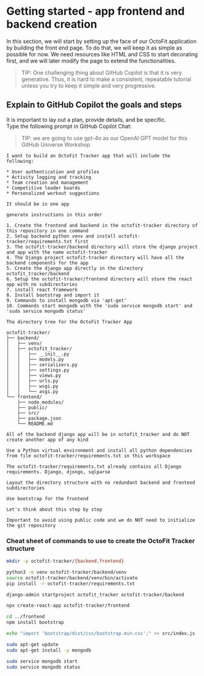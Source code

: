 # Getting started - app frontend and backend creation

In this section, we will start by setting up the face of our OctoFit application by building the front end page. To do that, we will keep it as simple as possible for now. We need resources like HTML and CSS to start decorating first, and we will later modify the page to extend the functionalities.

> TIP: One challenging thing about GitHub Copilot is that it is very generative. Thus, it is hard to make a consistent, repeatable tutorial unless you try to keep it simple and very progressive.

## Explain to GitHub Copilot the goals and steps

It is important to lay out a plan, provide details, and be specific.</br>
Type the following prompt in GitHub Copilot Chat:

> TIP: we are going to use gpt-4o as our OpenAI GPT model for this GitHub Universe Workshop

```text
I want to build an OctoFit Tracker app that will include the following:

* User authentication and profiles
* Activity logging and tracking
* Team creation and management
* Competitive leader boards
* Personalized workout suggestions

It should be in one app

generate instructions in this order

1. Create the frontend and backend in the octofit-tracker directory of this repository in one command
2. Setup backend python venv and install octofit-tracker/requirements.txt first
3. The octofit-tracker/backend directory will store the django project and app with the name octofit-tracker
4. The Django project octofit-tracker directory will have all the backend components for the app
5. Create the django app directly in the directory octofit_tracker/backend
6. Setup the octofit-tracker/frontend directory will store the react app with no subdirectories
7. install react framework
8. Install bootstrap and import it
9. Commands to install mongodb via 'apt-get' 
10. Commands start mongodb with the 'sudo service mongodb start' and 'sudo service mongodb status'

Tha directory tree for the OctoFit Tracker App

octofit-tracker/
├── backend/
│   ├── venv/
│   ├── octofit_tracker/
│   │   ├── __init__.py
│   │   ├── models.py
│   │   ├── serializers.py
│   │   ├── settings.py
│   │   ├── views.py
│   │   ├── urls.py
│   │   ├── wsgi.py
│   │   └── asgi.py
└── frontend/
    ├── node_modules/
    ├── public/
    ├── src/
    ├── package.json
    └── README.md

All of the backend django app will be in octofit_tracker and do NOT create another app of any kind

Use a Python virtual environment and install all python dependencies from file octofit-tracker/requirements.txt in this workspace

The octofit-tracker/requirements.txt already contains all Django requirements. Django, djongo, sqlparse

Layout the directory structure with no redundant backend and frontend subdirectories

Use bootstrap for the frontend

Let's think about this step by step

Important to avoid using public code and we do NOT need to initialize the git repository
```

### Cheat sheet of commands to use to create the OctoFit Tracker structure

```bash
mkdir -p octofit-tracker/{backend,frontend}

python3 -m venv octofit-tracker/backend/venv
source octofit-tracker/backend/venv/bin/activate
pip install -r octofit-tracker/requirements.txt

django-admin startproject octofit_tracker octofit-tracker/backend

npx create-react-app octofit-tracker/frontend

cd ../frontend
npm install bootstrap

echo "import 'bootstrap/dist/css/bootstrap.min.css';" >> src/index.js

sudo apt-get update
sudo apt-get install -y mongodb

sudo service mongodb start
sudo service mongodb status
```
